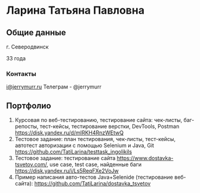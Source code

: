 # Ларина Татьяна Павловна

## Общие данные
г. Северодвинск

33 года

### Контакты
i@jerrymurr.ru
Телеграм - @jerrymurr

## Портфолио
1. Курсовая по веб-тестированию, тестирование сайта: чек-листы, баг-репосты, тест-кейсы, тестирование верстки, DevTools, Postman
https://disk.yandex.ru/d/mIRKH4RnzWEtwQ
2. Тестовое задание: план тестирования, чек-листы, тест-кейсы, автотест авторизации с помощью Selenium и Java, Git
https://github.com/TatiLarina/testtask_ingolikils
3. Тестовое задание: тестирование сайта https://www.dostavka-tsvetov.com/, use case, test case, найденные баги
https://disk.yandex.ru/i/Ls5ReqFXe2VoJw
4. Пример написания авто-тестов Java+Selenide (тестирование веб-сайта): https://github.com/TatiLarina/dostavka_tsvetov


